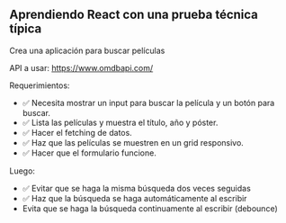 ## Aprendiendo React con una prueba técnica típica

Crea una aplicación para buscar películas

API a usar:
https://www.omdbapi.com/

Requerimientos:

- ✅ Necesita mostrar un input para buscar la película y un botón para buscar.  
- ✅ Lista las películas y muestra el título, año y póster.  
- ✅ Hacer el fetching de datos.  
- ✅ Haz que las películas se muestren en un grid responsivo.  
- ✅ Hacer que el formulario funcione.  

Luego:

- ✅ Evitar que se haga la misma búsqueda dos veces seguidas
- ✅ Haz que la búsqueda se haga automáticamente al escribir
- Evita que se haga la búsqueda continuamente al escribir (debounce)  